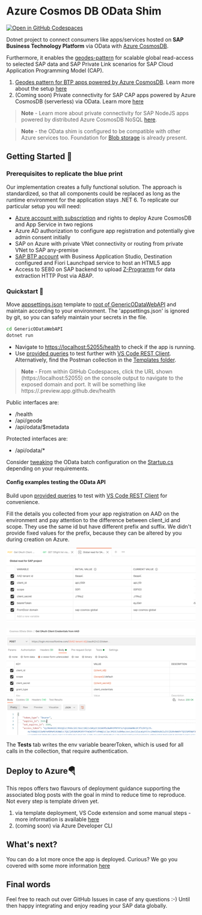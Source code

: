 # Azure Cosmos DB OData Shim

[![Open in GitHub Codespaces](https://github.com/codespaces/badge.svg)](https://github.com/codespaces/new?hide_repo_select=true&ref=main&repo=364871140)

Dotnet project to connect consumers like apps/services hosted on **SAP Business Technology Platform** via OData with [Azure CosmosDB](https://learn.microsoft.com/azure/cosmos-db/introduction).

Furthermore, it enables the [geodes-pattern](https://docs.microsoft.com/azure/architecture/patterns/geodes) for scalable global read-access to selected SAP data and SAP Private Link scenarios for SAP Cloud Application Programming Model (CAP).

1. [Geodes pattern for BTP apps powered by Azure CosmosDB](https://blogs.sap.com/2021/06/11/sap-where-can-i-get-toilet-paper-an-implementation-of-the-geodes-pattern-with-s4-btp-and-azure-cosmosdb/). Learn more about the setup [here](documentation/GEODES-GUIDE.md)
2. (Coming soon) Private connectivity for SAP CAP apps powered by Azure CosmosDB (serverless) via OData. Learn more [here](documentation/SAP-PLS-GUIDE.md)

> **Note** - Learn more about private connectivity for SAP NodeJS apps powered by distributed Azure CosmosDB NoSQL [here](https://blogs.sap.com/2023/01/27/sap-private-linky-swear-with-azure-global-scale-with-azure-cosmos-db-with-sap-private-link/).

> **Note** - the OData shim is configured to be compatible with other Azure services too. Foundation for [Blob storage](GenericODataWebAPI.Blob/AzureBlobRepository.cs) is already present.

## Getting Started 🛫

### Prerequisites to replicate the blue print

Our implementation creates a fully functional solution. The approach is standardized, so that all components could be replaced as long as the runtime environment for the application stays .NET 6. To replicate our particular setup you will need:

- [Azure account with subscription](https://azure.microsoft.com/free/) and rights to deploy Azure CosmosDB and App Service in two regions
- Azure AD authorization to configure app registration and potentially give admin consent initially
- SAP on Azure with private VNet connectivity or routing from private VNet to SAP any-premise
- [SAP BTP account](https://cockpit.eu20.hana.ondemand.com/cockpit) with Business Application Studio, Destination configured and Fiori Launchpad service to host an HTML5 app
- Access to SE80 on SAP backend to upload [Z-Programm](ZDemoFrontDoorReport.abap) for data extraction HTTP Post via ABAP.

### Quickstart 🚀

Move [appsettings.json](Templates/appsettings.json) template to [root of GenericODataWebAPI](GenericODataWebAPI/) and maintain according to your environment. The 'appsettings.json' is ignored by git, so you can safely maintain your secrets in the file.

```bash
cd GenericODataWebAPI
dotnet run
```

- Navigate to [https://localhost:52055/health](https://localhost:52055/health) to check if the app is running.
- Use [provided queries](sample-http-requests/sflight-requests.http) to test further with [VS Code REST Client](https://marketplace.visualstudio.com/items?itemName=humao.rest-client). Alternatively, find the Postman collection in the [Templates folder](Templates/Cosmos-OData-Shim.postman_collection.json).

> **Note** - From within GitHub Codespaces, click the URL shown (https://localhost:52055) on the console output to navigate to the exposed domain and port. It will be something like https://<random-string>.preview.app.github.dev/health

Public interfaces are:

- /health
- /api/geode
- /api/odata/$metadata

Protected interfaces are:

- /api/odata/*

Consider [tweaking](https://docs.microsoft.com/odata/webapi/batch) the OData batch configuration on the [Startup.cs](GenericODataWebAPI/Startup.cs) depending on your requirements.

#### Config examples testing the OData API

Build upon [provided queries](sample-http-requests/sflight-requests.http) to test with [VS Code REST Client](https://marketplace.visualstudio.com/items?itemName=humao.rest-client) for convenience.

Fill the details you collected from your app registration on AAD on the environment and pay attention to the difference between client_id and scope. They use the same id but have different prefix and suffix. We didn't provide fixed values for the prefix, because they can be altered by you during creation on Azure.

![pm-env](images/pm-env.png)

![pm-collection](images/pm-collection.png)

The **Tests** tab writes the env variable bearerToken, which is used for all calls in the collection, that require authentication.

## Deploy to Azure🪂

This repos offers two flavours of deployment guidance supporting the associated blog posts with the goal in mind to reduce time to reproduce. Not every step is template driven yet.

1. via template deployment, VS Code extension and some manual steps - more information is available [here](documentation/DEPLOYMENT-VSCODE.md)
2. (coming soon) via Azure Developer CLI

## What's next?

You can do a lot more once the app is deployed. Curious? We go you covered with some more information [here](documentation/WHATS-NEXT.md)

## Final words

Feel free to reach out over GitHub Issues in case of any questions :-) Until then happy integrating and enjoy reading your SAP data globally.

